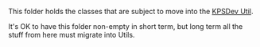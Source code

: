 This folder holds the classes that are subject to move into the
[KPSDev Util](https://github.com/ihsoft/KSPDev/tree/master/Sources/Utils).

It's OK to have this folder non-empty in short term, but long term all the stuff from here must migrate into Utils.
